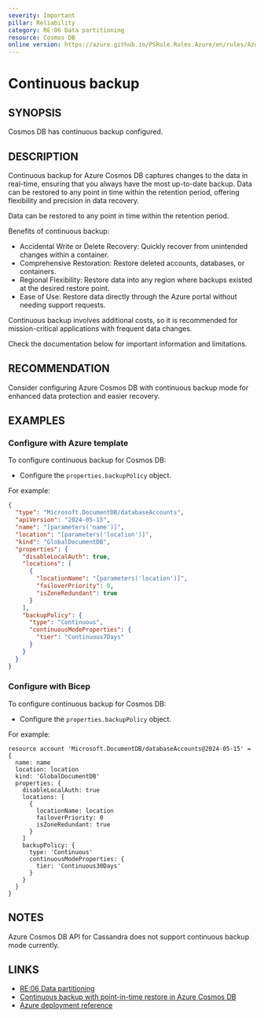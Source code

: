 ```yaml
---
severity: Important
pillar: Reliability
category: RE:06 Data partitioning
resource: Cosmos DB
online version: https://azure.github.io/PSRule.Rules.Azure/en/rules/Azure.Cosmos.ContinuousBackup/
---
```


# Continuous backup

## SYNOPSIS

Cosmos DB has continuous backup configured.

## DESCRIPTION

Continuous backup for Azure Cosmos DB captures changes to the data in real-time, ensuring that you always have the most up-to-date backup. Data can be restored to any point in time within the retention period, offering flexibility and precision in data recovery.

Data can be restored to any point in time within the retention period.

Benefits of continuous backup:

- Accidental Write or Delete Recovery: Quickly recover from unintended changes within a container.
-	Comprehensive Restoration: Restore deleted accounts, databases, or containers.
-	Regional Flexibility: Restore data into any region where backups existed at the desired restore point.
- Ease of Use: Restore data directly through the Azure portal without needing support requests.

Continuous backup involves additional costs, so it is recommended for mission-critical applications with frequent data changes.

Check the documentation below for important information and limitations.

## RECOMMENDATION

Consider configuring Azure Cosmos DB with continuous backup mode for enhanced data protection and easier recovery.

## EXAMPLES

### Configure with Azure template

To configure continuous backup for Cosmos DB:

- Configure the `properties.backupPolicy` object.

For example:

```json
{
  "type": "Microsoft.DocumentDB/databaseAccounts",
  "apiVersion": "2024-05-15",
  "name": "[parameters('name')]",
  "location": "[parameters('location')]",
  "kind": "GlobalDocumentDB",
  "properties": {
    "disableLocalAuth": true,
    "locations": [
      {
        "locationName": "[parameters('location')]",
        "failoverPriority": 0,
        "isZoneRedundant": true
      }
    ],
    "backupPolicy": {
      "type": "Continuous",
      "continuousModeProperties": {
        "tier": "Continuous7Days"
      }
    }
  }
}
```

### Configure with Bicep

To configure continuous backup for Cosmos DB:

- Configure the `properties.backupPolicy` object.

For example:

```bicep
resource account 'Microsoft.DocumentDB/databaseAccounts@2024-05-15' = {
  name: name
  location: location
  kind: 'GlobalDocumentDB'
  properties: {
    disableLocalAuth: true
    locations: [
      {
        locationName: location
        failoverPriority: 0
        isZoneRedundant: true
      }
    ]
    backupPolicy: {
      type: 'Continuous'
      continuousModeProperties: {
        tier: 'Continuous30Days'
      }
    }
  }
}
```

## NOTES

Azure Cosmos DB API for Cassandra does not support continuous backup mode currently.

## LINKS

- [RE:06 Data partitioning](https://learn.microsoft.com/azure/well-architected/reliability/partition-data)
- [Continuous backup with point-in-time restore in Azure Cosmos DB](https://learn.microsoft.com/azure/cosmos-db/continuous-backup-restore-introduction)
- [Azure deployment reference](https://learn.microsoft.com/azure/templates/microsoft.documentdb/databaseaccounts)
